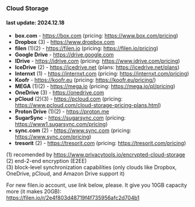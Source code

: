 ### Cloud Storage
#### last update: 2024.12.18
- **box.com** - https://box.com (pricing: https://www.box.com/pricing)
- **Dropbox** (3) - https://www.dropbox.com
- **filen** (1)(2) - https://filen.io (pricing: https://filen.io/pricing)
- **Google Drive** - https://drive.google.com
- **IDrive** - https://idrive.com (pricing: https://www.idrive.com/pricing)
- **IceDrive** (2) - https://icedrive.net (plans: https://icedrive.net/plans)
- **Internxt** (1) - https://internxt.com (pricing: https://internxt.com/pricing)
- **Koofr** - https://koofr.eu (pricing: https://koofr.eu/pricing/)
- **MEGA** (1)(2) - https://mega.io (pricing: https://mega.io/pl/pricing)
- **OneDrive** (3) - https://onedrive.com
- **pCloud** (2)(3) - https://pcloud.com (pricing: https://www.pcloud.com/cloud-storage-pricing-plans.html)
- **Proton Drive** (1)(2) - https://proton.me
- **SugarSync** - https://sugarsync.com (pricing: https://www1.sugarsync.com/pricing)
- **sync.com** (2) - https://www.sync.com (pricing: https://www.sync.com/pricing)
- **tresorit** (2) - https://tresorit.com (pricing: https://tresorit.com/pricing)

(1) recomended by https://www.privacytools.io/encrypted-cloud-storage  
(2) end-2-end encryption (E2EE)  
(3) block-level synchronization capabilities (only clouds like Dropbox, OneDrive, pCloud, and Amazon Drive support it)

For new filen.io account, use link below, please. It give you 10GB capacity more (it makes 20GB):  
https://filen.io/r/2e4f803d48719f4f735956afc2d704b1
